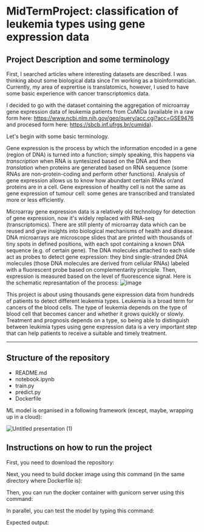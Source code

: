 # MidTermProject: classification of leukemia types using gene expression data  

## Project Description and some terminology 

First, I searched articles where interesting datasets are described. 
I was thinking about some biological data since I'm working as a bioinformatician. 
Currently, my area of exprertise is translatomics, however, I used to have some basic experience with cancer transcriptomics data. 

I decided to go with the dataset containing the aggregation of microarray gene expression data of leukemia patients from CuMiDa (available in a raw form here: https://www.ncbi.nlm.nih.gov/geo/query/acc.cgi?acc=GSE9476 and procesed form here: https://sbcb.inf.ufrgs.br/cumida). 

Let's begin with some basic terminology. 

Gene expression is the process by which the information encoded in a gene (region of DNA) is turned into a function; simply speaking, this happens via <i>transcription</i> when RNA is syntesized based on the DNA and then <i>translation</i> when proteins are generated based on RNA sequence (some RNAs are non-protein-coding and perform other functions). Analysis of gene expression allows us to know how abundant certain RNAs or/and proteins are in a cell. Gene expression of healthy cell is not the same as gene expression of tumour cell: some genes are transcribed and translated more or less efficiently. 

Microarray gene expression data is a relatively old technology for detection of gene expression, now it's widely replaced with RNA-seq (transcriptomics). 
There are still plenty of microarray data which can be reused and give insights into biological mechanisms of health and disease. DNA microarrays are microscope slides that are printed with thousands of tiny spots in defined positions, with each spot containing a known DNA sequence (e.g. of certain gene). The DNA molecules attached to each slide act as probes to detect gene expression: they bind single-stranded DNA molecules (those DNA molecules are derived from cellular RNAs) labeled with a fluorescent probe based on complementarity principle. Then, expression is measured based on the level of fluorescence signal.  Here is the schematic represantation of the process: 
![image](https://github.com/triasteran/Machine-Learning-Zoomcamp-2023/assets/47274795/71a7a120-a612-43fa-b3fd-4e8983887677)

This project is about using thousands gene expression data from hundreds of patients to detect different leukemia types. Leukemia is a broad term for cancers of the blood cells. The type of leukemia depends on the type of blood cell that becomes cancer and whether it grows quickly or slowly. Treatment and prognosis depends on a type, so being able to distinguish between leukimia types using gene expression data is a very important step that can help patients to receive a suitable and timely treatment. 

---------------------------------------------------------------------------------------------------------------------------------------------------------

## Structure of the repository

* README.md
* notebook.ipynb
* train.py
* predict.py
* Dockerfile

ML model is organised in a following framework (except, maybe, wrapping up in a cloud): 

![Untitled presentation (1)](https://github.com/triasteran/Machine-Learning-Zoomcamp-2023/assets/47274795/d8754caa-fe6f-4b4b-8a64-24ce7f0cfee1)


## Instructions on how to run the project

First, you need to download the repository: 

Next, you need to build docker image using this command (in the same directory where Dockerfile is): 

Then, you can run the docker container with gunicorn server using this command: 

In parallel, you can test the model by typing this command: 

Expected output: 

